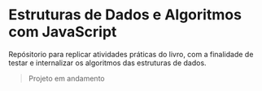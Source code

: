 # Estruturas de Dados e Algoritmos com JavaScript

Repósitorio para replicar atividades práticas do livro, com a finalidade de testar e internalizar os algoritmos das estruturas de dados.

> Projeto em andamento
